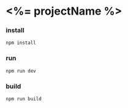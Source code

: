 # <%= projectName %>

### install
```shell
npm install
```

### run
```shell
npm run dev
```

### build
```shell
npm run build
```